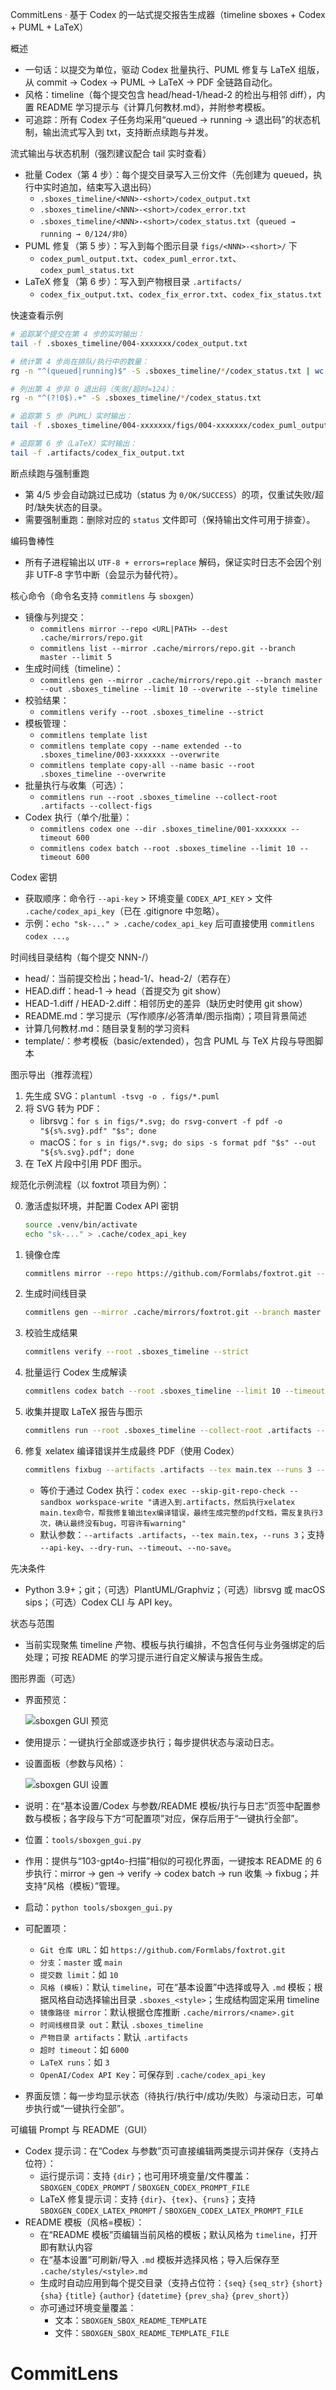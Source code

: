 CommitLens · 基于 Codex 的一站式提交报告生成器（timeline sboxes + Codex + PUML + LaTeX）

概述
- 一句话：以提交为单位，驱动 Codex 批量执行、PUML 修复与 LaTeX 组版，从 commit → Codex → PUML → LaTeX → PDF 全链路自动化。
- 风格：timeline（每个提交包含 head/head-1/head-2 的检出与相邻 diff），内置 README 学习提示与《计算几何教材.md》，并附参考模板。
- 可追踪：所有 Codex 子任务均采用“queued → running → 退出码”的状态机制，输出流式写入到 txt，支持断点续跑与并发。

流式输出与状态机制（强烈建议配合 tail 实时查看）
- 批量 Codex（第 4 步）：每个提交目录写入三份文件（先创建为 queued，执行中实时追加，结束写入退出码）
  - `.sboxes_timeline/<NNN>-<short>/codex_output.txt`
  - `.sboxes_timeline/<NNN>-<short>/codex_error.txt`
  - `.sboxes_timeline/<NNN>-<short>/codex_status.txt`（`queued → running → 0/124/非0`）
- PUML 修复（第 5 步）：写入到每个图示目录 `figs/<NNN>-<short>/` 下
  - `codex_puml_output.txt`、`codex_puml_error.txt`、`codex_puml_status.txt`
- LaTeX 修复（第 6 步）：写入到产物根目录 `.artifacts/`
  - `codex_fix_output.txt`、`codex_fix_error.txt`、`codex_fix_status.txt`

快速查看示例
```bash
# 追踪某个提交在第 4 步的实时输出：
tail -f .sboxes_timeline/004-xxxxxxx/codex_output.txt

# 统计第 4 步尚在排队/执行中的数量：
rg -n "^(queued|running)$" -S .sboxes_timeline/*/codex_status.txt | wc -l

# 列出第 4 步非 0 退出码（失败/超时=124）：
rg -n "^(?!0$).+" -S .sboxes_timeline/*/codex_status.txt

# 追踪第 5 步（PUML）实时输出：
tail -f .sboxes_timeline/004-xxxxxxx/figs/004-xxxxxxx/codex_puml_output.txt

# 追踪第 6 步（LaTeX）实时输出：
tail -f .artifacts/codex_fix_output.txt
```

断点续跑与强制重跑
- 第 4/5 步会自动跳过已成功（status 为 `0/OK/SUCCESS`）的项，仅重试失败/超时/缺失状态的目录。
- 需要强制重跑：删除对应的 `status` 文件即可（保持输出文件可用于排查）。

编码鲁棒性
- 所有子进程输出以 `UTF-8 + errors=replace` 解码，保证实时日志不会因个别非 UTF‑8 字节中断（会显示为替代符）。

核心命令（命令名支持 `commitlens` 与 `sboxgen`）
- 镜像与列提交：
  - `commitlens mirror --repo <URL|PATH> --dest .cache/mirrors/repo.git`
  - `commitlens list --mirror .cache/mirrors/repo.git --branch master --limit 5`
- 生成时间线（timeline）：
  - `commitlens gen --mirror .cache/mirrors/repo.git --branch master --out .sboxes_timeline --limit 10 --overwrite --style timeline`
- 校验结果：
  - `commitlens verify --root .sboxes_timeline --strict`
- 模板管理：
  - `commitlens template list`
  - `commitlens template copy --name extended --to .sboxes_timeline/003-xxxxxxx --overwrite`
  - `commitlens template copy-all --name basic --root .sboxes_timeline --overwrite`
- 批量执行与收集（可选）：
  - `commitlens run --root .sboxes_timeline --collect-root .artifacts --collect-figs`
- Codex 执行（单个/批量）：
  - `commitlens codex one --dir .sboxes_timeline/001-xxxxxxx --timeout 600`
  - `commitlens codex batch --root .sboxes_timeline --limit 10 --timeout 600`

Codex 密钥
- 获取顺序：命令行 `--api-key` > 环境变量 `CODEX_API_KEY` > 文件 `.cache/codex_api_key`（已在 .gitignore 中忽略）。
- 示例：`echo "sk-..." > .cache/codex_api_key` 后可直接使用 `commitlens codex ...`。

时间线目录结构（每个提交 NNN-<short>/）
- head/：当前提交检出；head-1/、head-2/（若存在）
- HEAD.diff：head-1 → head（首提交为 git show）
- HEAD-1.diff / HEAD-2.diff：相邻历史的差异（缺历史时使用 git show）
- README.md：学习提示（写作顺序/必答清单/图示指南）；项目背景简述
- 计算几何教材.md：随目录复制的学习资料
- template/：参考模板（basic/extended），包含 PUML 与 TeX 片段与导图脚本

图示导出（推荐流程）
1) 先生成 SVG：`plantuml -tsvg -o . figs/*.puml`
2) 将 SVG 转为 PDF：
   - librsvg：`for s in figs/*.svg; do rsvg-convert -f pdf -o "${s%.svg}.pdf" "$s"; done`
   - macOS：`for s in figs/*.svg; do sips -s format pdf "$s" --out "${s%.svg}.pdf"; done`
3) 在 TeX 片段中引用 PDF 图示。

规范化示例流程（以 foxtrot 项目为例）：

0) 激活虚拟环境，并配置 Codex API 密钥  
   ```bash
   source .venv/bin/activate
   echo "sk-..." > .cache/codex_api_key
   ```

1) 镜像仓库  
   ```bash
   commitlens mirror --repo https://github.com/Formlabs/foxtrot.git --dest .cache/mirrors/foxtrot.git
   ```

2) 生成时间线目录  
   ```bash
   commitlens gen --mirror .cache/mirrors/foxtrot.git --branch master --out .sboxes_timeline --limit 10 --overwrite --style timeline
   ```

3) 校验生成结果  
   ```bash
   commitlens verify --root .sboxes_timeline --strict
   ```

4) 批量运行 Codex 生成解读  
   ```bash
   commitlens codex batch --root .sboxes_timeline --limit 10 --timeout 6000
   ```

5) 收集并提取 LaTeX 报告与图示  
   ```bash
   commitlens run --root .sboxes_timeline --collect-root .artifacts --collect-figs
   ```

6) 修复 xelatex 编译错误并生成最终 PDF（使用 Codex）  
   ```bash
   commitlens fixbug --artifacts .artifacts --tex main.tex --runs 3 --timeout 6000
   ```
   - 等价于通过 Codex 执行：`codex exec --skip-git-repo-check --sandbox workspace-write "请进入到.artifacts，然后执行xelatex main.tex命令，帮我修复输出tex编译错误，最终生成完整的pdf文档，需反复执行3次，确认最终没有bug，可容许有warning"`
   - 默认参数：`--artifacts .artifacts`，`--tex main.tex`，`--runs 3`；支持 `--api-key`、`--dry-run`、`--timeout`、`--no-save`。

先决条件
- Python 3.9+；git；（可选）PlantUML/Graphviz；（可选）librsvg 或 macOS sips；（可选）Codex CLI 与 API key。

状态与范围
- 当前实现聚焦 timeline 产物、模板与执行编排，不包含任何与业务强绑定的后处理；可按 README 的学习提示进行自定义解读与报告生成。

图形界面（可选）
- 界面预览：

  ![sboxgen GUI 预览](./界面.png)

- 使用提示：一键执行全部或逐步执行；每步提供状态与滚动日志。
- 设置面板（参数与风格）：

  ![sboxgen GUI 设置](./界面-设置.png)

- 说明：在“基本设置/Codex 与参数/README 模板/执行与日志”页签中配置参数与模板；各字段与下方“可配置项”对应，保存后用于“一键执行全部”。
- 位置：`tools/sboxgen_gui.py`
- 作用：提供与“103-gpt4o-扫描”相似的可视化界面，一键按本 README 的 6 步执行：mirror → gen → verify → codex batch → run 收集 → fixbug；并支持“风格（模板）”管理。
- 启动：`python tools/sboxgen_gui.py`
- 可配置项：
  - `Git 仓库 URL`：如 `https://github.com/Formlabs/foxtrot.git`
  - `分支`：`master` 或 `main`
  - `提交数 limit`：如 `10`
  - `风格 (模板)`：默认 `timeline`，可在“基本设置”中选择或导入 `.md` 模板；根据风格自动选择输出目录 `.sboxes_<style>`；生成结构固定采用 timeline
  - `镜像路径 mirror`：默认根据仓库推断 `.cache/mirrors/<name>.git`
  - `时间线根目录 out`：默认 `.sboxes_timeline`
  - `产物目录 artifacts`：默认 `.artifacts`
  - `超时 timeout`：如 `6000`
  - `LaTeX runs`：如 `3`
  - `OpenAI/Codex API Key`：可保存到 `.cache/codex_api_key`
- 界面反馈：每一步均显示状态（待执行/执行中/成功/失败）与滚动日志，可单步执行或“一键执行全部”。

可编辑 Prompt 与 README（GUI）
- Codex 提示词：在“Codex 与参数”页可直接编辑两类提示词并保存（支持占位符）：
  - 运行提示词：支持 `{dir}`；也可用环境变量/文件覆盖：`SBOXGEN_CODEX_PROMPT` / `SBOXGEN_CODEX_PROMPT_FILE`
  - LaTeX 修复提示词：支持 `{dir}`、`{tex}`、`{runs}`；支持 `SBOXGEN_CODEX_LATEX_PROMPT` / `SBOXGEN_CODEX_LATEX_PROMPT_FILE`
- README 模板（风格=模板）：
  - 在“README 模板”页编辑当前风格的模板；默认风格为 `timeline`，打开即有默认内容
  - 在“基本设置”可刷新/导入 `.md` 模板并选择风格；导入后保存至 `.cache/styles/<style>.md`
  - 生成时自动应用到每个提交目录（支持占位符：`{seq}` `{seq_str}` `{short}` `{sha}` `{title}` `{author}` `{datetime}` `{prev_sha}` `{prev_short}`）
  - 亦可通过环境变量覆盖：
    - 文本：`SBOXGEN_SBOX_README_TEMPLATE`
    - 文件：`SBOXGEN_SBOX_README_TEMPLATE_FILE`
# CommitLens
